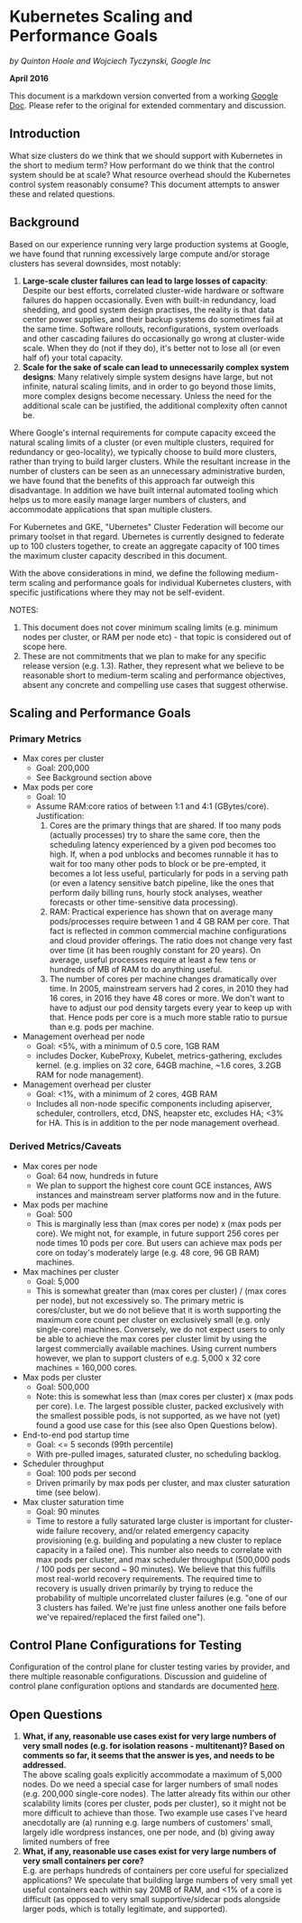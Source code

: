 # Kubernetes Scaling and Performance Goals

_by Quinton Hoole and Wojciech Tyczynski, Google Inc_

**April 2016**

This document is a markdown version converted from a working [Google Doc](https://docs.google.com/document/d/1pABjn69yeDJDl0Yrsneiwj5A_bUI7BZgvKTQtSwzjiE/edit).  Please refer to the original for extended commentary and discussion.

## Introduction

What size clusters do we think that we should support with Kubernetes in the short to medium term?  How performant do we think that the control system should be at scale?  What resource overhead should the Kubernetes control system reasonably consume?  This document attempts to answer these and related questions.

## Background
Based on our experience running very large production systems at Google, we have found that running excessively large compute and/or storage clusters has several downsides, most notably:

1. **Large-scale cluster failures can lead to large losses of capacity**: Despite our best efforts, correlated cluster-wide hardware or software failures do happen occasionally.  Even with built-in redundancy, load shedding, and good system design practises, the reality is that data center power supplies, and their backup systems do sometimes fail at the same time. Software rollouts, reconfigurations, system overloads and other cascading failures do occasionally go wrong at cluster-wide scale.  When they do (not if they do), it's better not to lose all (or even half of) your total capacity.
2. **Scale for the sake of scale can lead to unnecessarily complex system designs**:    Many relatively simple system designs have large, but not infinite, natural scaling limits, and in order to go beyond those limits, more complex designs become necessary.  Unless the need for the additional scale can be justified, the additional complexity often cannot be.

Where Google's internal requirements for compute capacity exceed the natural scaling limits of a cluster (or even multiple clusters, required for redundancy or geo-locality), we typically choose to build more clusters, rather than trying to build larger clusters.  While the resultant increase in the number of clusters can be seen as an unnecessary administrative burden, we have found that the benefits of this approach far outweigh this disadvantage. In addition we have built internal automated tooling which helps us to more easily manage larger numbers of clusters, and accommodate applications that span multiple clusters.

For Kubernetes and GKE, "Ubernetes" Cluster Federation will become our primary toolset in that regard.  Ubernetes is currently designed to federate up to 100 clusters together, to create an aggregate capacity of 100 times the maximum cluster capacity described in this document.

With the above considerations in mind, we define the following medium-term scaling and performance goals for individual Kubernetes clusters, with specific justifications where they may not be self-evident.

NOTES:
1. This document does not cover minimum scaling limits (e.g. minimum nodes per cluster, or RAM per node etc) - that topic is considered out of scope here.
2. These are not commitments that we plan to make for any specific release version (e.g. 1.3).  Rather, they represent what we believe to be reasonable short to medium-term scaling and performance objectives, absent any concrete and compelling use cases that suggest otherwise.

## Scaling and Performance Goals

### Primary Metrics

* Max cores per cluster
  * Goal: 200,000
  * See Background section above
* Max pods per core
  * Goal: 10
  * Assume RAM:core ratios of between 1:1 and 4:1 (GBytes/core).  Justification:
    1. Cores are the primary things that are shared. If too many pods (actually processes) try to share the same core, then the scheduling latency experienced by a given pod becomes too high. If, when a pod unblocks and becomes runnable it has to wait for too many other pods to block or be pre-empted, it becomes a lot less useful, particularly for pods in a serving path (or even a latency sensitive batch pipeline, like the ones that perform daily billing runs, hourly stock analyses, weather forecasts or other time-sensitive data processing).
    2. RAM: Practical experience has shown that on average many pods/processes require between 1 and 4 GB RAM per core. That fact is reflected in common commercial machine configurations and cloud provider offerings. The ratio does not change very fast over time (it has been roughly constant for 20 years). On average, useful processes require at least a few tens or hundreds of MB of RAM to do anything useful.
    3. The number of cores per machine changes dramatically over time. In 2005, mainstream servers had 2 cores, in 2010 they had 16 cores, in 2016 they have 48 cores or more. We don't want to have to adjust our pod density targets every year to keep up with that. Hence pods per core is a much more stable ratio to pursue than e.g. pods per machine.
* Management overhead per node
  * Goal: <5%, with a minimum of 0.5 core, 1GB RAM
  * includes Docker, KubeProxy, Kubelet, metrics-gathering, excludes kernel. (e.g. implies on 32 core, 64GB machine, ~1.6 cores, 3.2GB RAM for node management).
* Management overhead per cluster
  * Goal: <1%, with a minimum of 2 cores, 4GB RAM
  * Includes all non-node specific components including apiserver, scheduler, controllers, etcd, DNS, heapster etc, excludes HA; <3% for HA. This is in addition to the per node management overhead.

### Derived Metrics/Caveats

* Max cores per node
  * Goal: 64 now, hundreds in future
  * We plan to support the highest core count GCE instances, AWS instances and mainstream server platforms now and in the future.
* Max pods per machine
  * Goal: 500
  * This is marginally less than (max cores per node) x (max pods per core).  We might not, for example, in future support 256 cores per node times 10 pods per core.  But users can achieve max pods per core on today's  moderately large (e.g. 48 core, 96 GB RAM) machines.
* Max machines per cluster
  * Goal: 5,000
  * This is somewhat greater than (max cores per cluster) / (max cores per node), but not excessively so.  The primary metric is cores/cluster, but we do not believe that it is worth supporting the maximum core count per cluster on exclusively small (e.g. only single-core) machines. Conversely, we do not expect users to only be able to achieve the max cores per cluster limit by using the largest commercially available machines.  Using current numbers however, we plan to support clusters of e.g. 5,000 x 32 core machines = 160,000 cores.
* Max pods per cluster
  * Goal: 500,000
  * Note: this is somewhat less than (max cores per cluster) x (max pods per core).  I.e. The largest possible cluster, packed exclusively with the smallest possible pods, is not supported, as we have not (yet) found a good use case for this (see also Open Questions below).
* End-to-end pod startup time
  * Goal: <= 5 seconds (99th percentile)
  * With pre-pulled images, saturated cluster, no scheduling backlog.
* Scheduler throughput
  * Goal: 100 pods per second
  * Driven primarily by max pods per cluster, and max cluster saturation time (see below).
* Max cluster saturation time
  * Goal: 90 minutes
  * Time to restore a fully saturated large cluster is important for cluster-wide failure recovery, and/or related emergency capacity provisioning (e.g. building and populating a new cluster to replace capacity in a failed one). This number also needs to correlate with max pods per cluster, and max scheduler throughput (500,000 pods / 100 pods per second ~ 90 minutes).  We believe that this fulfills most real-world recovery requirements.  The required time to recovery is usually driven primarily by trying to reduce the probability of multiple uncorrelated cluster failures (e.g. "one of our 3 clusters has failed. We're just fine unless another one fails before we've repaired/replaced the first failed one").

## Control Plane Configurations for Testing

Configuration of the control plane for cluster testing varies by provider, and there multiple reasonable configurations. Discussion and guideline of control plane configuration options and standards are documented [here](provider-configs.md).

## Open Questions

1. **What, if any, reasonable use cases exist for very large numbers of very small nodes (e.g. for isolation reasons - multitenant)?  Based on comments so far, it seems that the answer is yes, and needs to be addressed.**<br>
The above scaling goals explicitly accommodate a maximum of 5,000 nodes.  Do we need a special case for larger numbers of small nodes (e.g. 200,000  single-core nodes).  The latter already fits within our other scalability limits (cores per cluster, pods per cluster), so it might not be more difficult to achieve than those.  Two example use cases I've heard anecdotally are (a) running e.g. large numbers of customers' small, largely idle wordpress instances, one per node, and (b) giving away limited numbers of free
2. **What, if any, reasonable use cases exist for very large numbers of very small containers per core?**<br>
E.g. are perhaps hundreds of containers per core useful for specialized applications? We speculate that building large numbers of very small yet useful containers each within say 20MB of RAM, and <1% of a core is difficult (as opposed to very small supportive/sidecar pods alongside larger pods, which is totally legitimate, and supported).  
